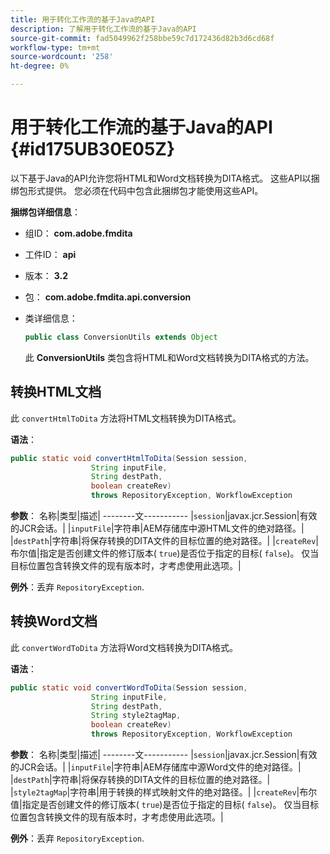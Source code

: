 ```yaml
---
title: 用于转化工作流的基于Java的API
description: 了解用于转化工作流的基于Java的API
source-git-commit: fad5049962f258bbe59c7d172436d82b3d6cd68f
workflow-type: tm+mt
source-wordcount: '258'
ht-degree: 0%

---
```



# 用于转化工作流的基于Java的API {#id175UB30E05Z}

以下基于Java的API允许您将HTML和Word文档转换为DITA格式。 这些API以捆绑包形式提供。 您必须在代码中包含此捆绑包才能使用这些API。

**捆绑包详细信息**：

- 组ID： **com.adobe.fmdita**

- 工件ID： **api**

- 版本： **3.2**

- 包： **com.adobe.fmdita.api.conversion**

- 类详细信息：

  ```JAVA
  public class ConversionUtils extends Object
  ```

  此 **ConversionUtils** 类包含将HTML和Word文档转换为DITA格式的方法。


## 转换HTML文档

此 `convertHtmlToDita` 方法将HTML文档转换为DITA格式。

**语法**：

```JAVA
public static void convertHtmlToDita(Session session, 
                  String inputFile, 
                  String destPath, 
                  boolean createRev) 
                  throws RepositoryException, WorkflowException
```

**参数**： 名称|类型|描述| --------文----------- |`session`|javax.jcr.Session|有效的JCR会话。| |`inputFile`|字符串|AEM存储库中源HTML文件的绝对路径。| |`destPath`|字符串|将保存转换的DITA文件的目标位置的绝对路径。| |`createRev`|布尔值|指定是否创建文件的修订版本\( `true`\)是否位于指定的目标\( `false`\)。 仅当目标位置包含转换文件的现有版本时，才考虑使用此选项。|

**例外**：丢弃 `RepositoryException`.

## 转换Word文档

此 ``convertWordToDita`` 方法将Word文档转换为DITA格式。

**语法**：

```JAVA
public static void convertWordToDita(Session session, 
                  String inputFile,
                  String destPath, 
                  String style2tagMap, 
                  boolean createRev) 
                  throws RepositoryException, WorkflowException
```

**参数**： 名称|类型|描述| --------文----------- |`session`|javax.jcr.Session|有效的JCR会话。| |`inputFile`|字符串|AEM存储库中源Word文件的绝对路径。| |`destPath`|字符串|将保存转换的DITA文件的目标位置的绝对路径。| |`style2tagMap`|字符串|用于转换的样式映射文件的绝对路径。| |`createRev`|布尔值|指定是否创建文件的修订版本\( `true`\)是否位于指定的目标\( `false`\)。 仅当目标位置包含转换文件的现有版本时，才考虑使用此选项。|

**例外**：丢弃 `RepositoryException`.

